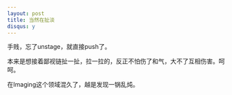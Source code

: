 ```yaml
---
layout: post
title: 当然在扯淡
disqus: y
---
```

手贱，忘了unstage，就直接push了。

本来是想接着鄙视链扯一扯，拉一拉的，反正不怕伤了和气，大不了互相伤害。呵呵。

在Imaging这个领域混久了，越是发现一锅乱炖。